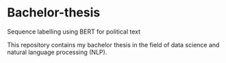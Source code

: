 # Bachelor-thesis
Sequence labelling using BERT for political text


This repository contains my bachelor thesis in the field of data science and natural language processing (NLP). 
